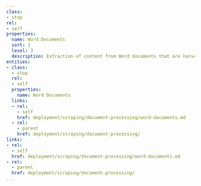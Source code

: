 ```yaml
---
class:
- stop
rel:
- self
properties:
  name: Word Documents
  sort: 3
  level: 3
  description: Extraction of content from Word documents that are harvest via URLs.
entities:
- class:
  - stop
  rel:
  - self
  properties:
    name: Word Documents
  links:
  - rel:
    - self
    href: deployment/scraping/document-processing/word-documents.md
  - rel:
    - parent
    href: deployment/scraping/document-processing/
links:
- rel:
  - self
  href: deployment/scraping/document-processing/word-documents.md
- rel:
  - parent
  href: deployment/scraping/document-processing/
...
```

